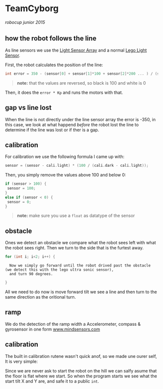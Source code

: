 # TeamCyborg
###### robocup junior 2015

## how the robot follows the line

   As line sensors we use the [Light Sensor Array](http://www.mindsensors.com/index.php?module=pagemaster&PAGE_user_op=view_page&PAGE_id=168 "mindsensors.com") and a normal [Lego Light Sensor](http://shop.lego.com/en-NL/Light-Sensor-9844 "lego.com").

   First, the robot calculates the position of the line:
   ```c
int error = 350 - (sensor[0] + sensor[1]*100 + sensor[2]*200 ... ) / (sensor[0] + sensor[1] + sensor[2] ... );
   ```
   > **note:** that the values are reversed, so black is 100 and white is 0
   
   Then, it does the `error * Kp` and runs the motors with that.

## gap vs line lost

   When the line is not directly under the line sensor array the error is -350,
   in this case, we look at what happend *before* the robot lost the line to
   determine if the line was lost or if ther is a gap.

## calibration

   For calibration we use the following formula I came up with:
   ```c
sensor = (sensor - cali.light) * (100 / (cali.dark - cali.light));
   ```
   Then, you simply remove the values above 100 and below 0:
   ```c
if (sensor > 100) {
	sensor = 100;
}
else if (sensor < 0) {
	sensor = 0;
}
   ```
   > **note:** make sure you use a `float` as datatype of the sensor

## obstacle

   Ones we detect an obstacle we compare what the robot sees left with what the robot sees right.
   Then we turn to the side that is the furtest away.

   ```c
for (int i; i<2; i++) {
   ```
      Now we simply go forward until the robot drived past the obstacle (we detect this with the lego ultra sonic sensor),
      and turn 90 degrees.
   ```c
}
   ```

   All we need to do now is move forward tilt we see a line and then turn to the same direction as the oritional turn.

## ramp

We do the detection of the ramp width a Accelerometer, compass & gyrosensor in one form www.mindsensors.com

## calibration

   The built in calibration rutene wasn't quick anof, so we made une ourer self,
   It is very simple:

   Since we are never ask to start the robot on the hill we can salfy asume that the floor is flat where we start.
   So when the program starts we see what the start tilt X and Y are, and safe it to a public `int`.
